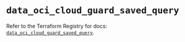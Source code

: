 # `data_oci_cloud_guard_saved_query`

Refer to the Terraform Registry for docs: [`data_oci_cloud_guard_saved_query`](https://registry.terraform.io/providers/hashicorp/oci/7.19.0/docs/data-sources/cloud_guard_saved_query).
